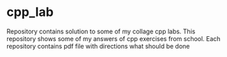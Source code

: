 # cpp_lab
Repository contains solution to some of my collage cpp labs. This repository shows some of my answers of cpp exercises from school. Each repository contains pdf file with directions what should be done 
